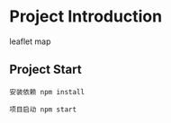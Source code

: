 # Project Introduction
   leaflet map
    
## Project Start

    安装依赖 npm install

    项目启动 npm start 


